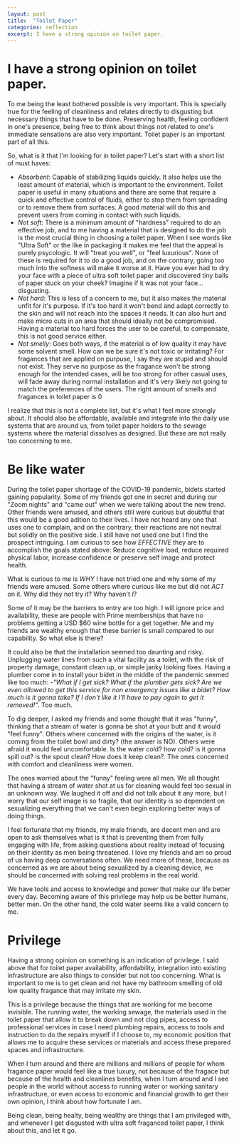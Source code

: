 ```yaml
---
layout: post
title:  "Toilet Paper"
categories: reflection
excerpt: I have a strong opinion on toilet paper.
---
```

# I have a strong opinion on toilet paper.

To me being the least bothered possible is very important. This is specially true for the feeling of cleanliness and relates directly to disgusting but necessary things that have to be done.
Preserving health, feeling confident in one's presence, being free to think about things not related to one's immediate sensations are also very important. Toilet paper is an important part of all this.

So, what is it that I'm looking for in toilet paper? Let's start with a short list of must haves:

* _Absorbent_: Capable of stabilizing liquids quickly. It also helps use the least amount of material, which is important to the environment. Toilet paper is useful in many situations and there are some that require a quick and effective control of
  fluids, either to stop them from spreading or to remove them from surfaces. A good material will do this and prevent users from coming in contact with such liquids.
* _Not soft_: There is a minimum amount of "hardness" required to do an effective job, and to me having a material that is designed to do the job is the most crucial thing in choosing a toilet paper.
  When I see words like "Ultra Soft" or the like in packaging it makes me feel that the appeal is purely psycologic. It will "treat you well", or "feel luxurious". None of these is required for
  it to do a good job, and on the contrary, going too much into the softness will make it worse at it. Have you ever had to dry your face with a piece of ultra soft toilet paper and discovered tiny balls of paper stuck on your cheek? Imagine if it was not your face... disgusting.
* _Not hard_: This is less of a concern to me, but it also makes the material unfit for it's purpose. If it's too hard it won't bend and adapt correctly to the skin and will not reach into the spaces it needs. It can also hurt and make micro cuts in an area that
  should ideally not be compromised. Having a material too hard forces the user to be careful, to compensate, this is not good service either.
* _Not smelly_: Goes both ways, if the material is of low quality it may have some solvent smell. How can we be sure it's not toxic or irritating? For fragances that are applied on purpuse, I say they are stupid and should not exist. They serve no purpose as the
  fragance won't be strong enough for the intended cases, will be too strong for other casual uses, will fade away during normal installation and it's very likely not going to match the preferences of the users. The right amount of smells and fragances in toilet paper is 0

I realize that this is not a complete list, but it's what I feel more strongly about. It should also be affordable, available and integrate into the daily use systems that are around us, from toilet paper holders to the sewage systems where the material dissolves as designed. But these are not really too concerning to me.

# Be like water

During the toilet paper shortage of the COVID-19 pandemic, bidets started gaining popularity. Some of my friends got one in secret and during our "Zoom nights" and "came out" when we were talking about the new trend. Other friends were amused, and others still were curious but doubtful that this would be a good adition to their lives. I have not heard any one that uses one to complain, and on the contrary, their reactions are not neutral but solidly on the positive side. I still have not used one but I find
the prospect intriguing. I am curious to see how _EFFECTIVE_ they are to accomplish the goals stated above: Reduce cognitive load, reduce required physical labor, increase confidence or preserve self image and protect health.

What is curious to me is _WHY_ I have not tried one and why some of my friends were amused. Some others where curious like me but did not _ACT_ on it. Why did they not try it? Why haven't _I_?

Some of it may be the barriers to entry are too high. I will ignore price and availability, these are people with Prime memberships that have no problems getting a USD $60 wine bottle for a get together. Me and my friends are wealthy enough that these barrier is small compared to our capability. So what else is there?

It could also be that the installation seemed too daunting and risky. Unplugging water lines from such a vital facility as a toilet, with the risk of property damage, constant clean up, or simple janky looking fixes. Having a plumber come in to install your bidet in the middle of the pandemic seemed like too much: -_"What if I get sick? What if the plumber gets sick? Are we even allowed to get this service for non emergency issues like a bidet? How much is it gonna take? If I don't like it I'll have to pay again to get it removed!"_. Too much.

To dig deeper, I asked my friends and some thought that it was "funny", thinking that a stream of water is gonna be shot at your butt and it would "feel funny". Others where concerned with the origins of the water, is it coming from the toilet bowl and dirty? (the answer is NO). Others were afraid it would feel uncomfortable. Is the water cold? how cold? is it gonna spill out? is the spout clean? How does it keep clean?. The ones concerned with comfort and cleanliness were women.

The ones worried about the "funny" feeling were all men. We all thought that having a stream of water shot at us for cleaning would feel too sexual in an unknown way. We laughed it off and did not talk about it any more, but I worry that our self image is so fragile, that our identity is so dependent on sexualizing everything that we can't even begin exploring better ways of doing things.

I feel fortunate that my friends, my male friends, are decent men and are open to ask themselves what is it that is preventing them from fully engaging with life, from asking questions about reality instead of focusing on their identity as men being threatened. I love my friends and am so proud of us having deep conversations often. We need more of these, because as concerned as we are about being sexualized by a cleaning device, we should be concerned with solving real problems in the real world.

We have tools and access to knowledge and power that make our life better every day. Becoming aware of this privilege may help us be better humans, better men. On the other hand, the cold water seems like a valid concern to me.

# Privilege

Having a strong opinion on something is an indication of privilege. I said above that for toilet paper availability, affordability, integration into existing infrastructure are also things to consider but not too concerning. What is important to me is to get clean and not have my bathroom smelling of old low quality fragance that may irritate my skin.

This is a privilege because the things that are working for me become invisible. The running water, the working sewage, the materials used in the toilet paper that allow it to break down and not clog pipes, access to professional services in case I need plumbing repairs, access to tools and instruction to do the repairs myself if I choose to, my economic position that allows me to acquire these services or materials and access these prepared spaces and infrastructure.

When I turn around and there are millions and millions of people for whom fragance paper would feel like a true luxury, not because of the fragace but because of the health and cleanlines benefits, when I turn around and I see people in the world without access to running water or working sanitary infrastructure, or even access to economic and financial growth to get their own opinion, I think about how fortunate I am.

Being clean, being healty, being wealthy are things that I am privileged with, and whenever I get disgusted with ultra soft fraganced toilet paper, I think about this, and let it go.